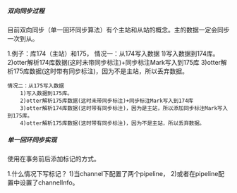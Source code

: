 ##### 双向同步过程

目前双向同步（单一回环同步算法）有个主站和从站的概念。主的数据一定会同步一次到从。

1.例子：库174（主站）和175，
    情况一：从174写入数据
        1)写入数据到174库。
        2)otter解析174库数据(这时未带同步标注)+同步标注Mark写入到175库
        3)otter解析175库数据(这时带有同步标注)，因为不是主站，所以丢弃数据。

    情况二：从175写入数据
        1)写入数据到175库。
        2)otter解析175库数据(这时未带同步标注)+同步标注Mark写入到174库
        3)otter解析174库数据(这时带有同步标注)，因为是主站，所以添加同步标注Mark写入到175库。
        4)otter解析175库数据(这时带有同步标注)，因为不是主站，所以丢弃数据。



##### 单一回环同步实现

使用在事务前后添加标记的方式。

1.什么情况下写标记？
    1)当channel下配置了两个pipeline，
    2)或者在pipeline配置中设置了channelInfo。


